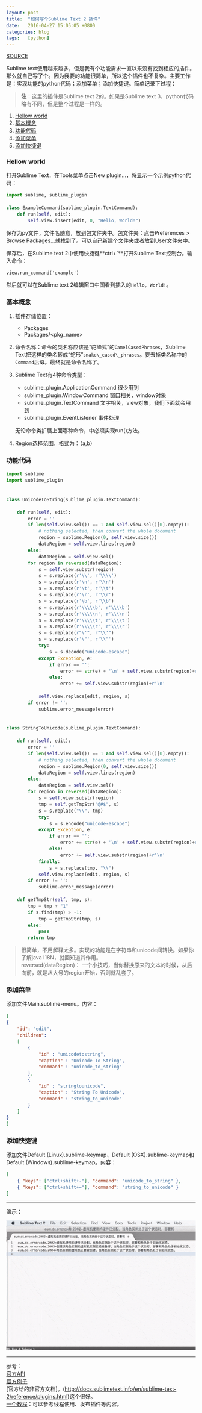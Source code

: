 ```yaml
---
layout: post
title:  "如何写个Sublime Text 2 插件"
date:   2016-04-27 15:05:05 +0800
categories: blog
tags:   [python]
---
```


[SOURCE](https://github.com/snowyxx/MyTest/tree/master/Properties2String)

Sublime text使用越来越多，但是我有个功能需求一直以来没有找到相应的插件。那么就自己写了个。因为我要的功能很简单，所以这个插件也不复杂。主要工作是：实现功能的python代码；添加菜单；添加快捷键。简单记录下过程：

> **注**：这里的插件是Sublime text 2的。如果是Sublime text 3，python代码略有不同，但是整个过程是一样的。

1. [Hellow world](#hellowworld)
2. [基本概念](#basicconcept)
3. [功能代码](#mycode)
4. [添加菜单](#menu)
5. [添加快捷键](#shortcut)

<a name="hellowworld"></a>

### Hellow world

打开Sublime Text，在Tools菜单点击New plugin...，将显示一个示例python代码：

``` python
import sublime, sublime_plugin

class ExampleCommand(sublime_plugin.TextCommand):
    def run(self, edit):
        self.view.insert(edit, 0, "Hello, World!")

```

保存为py文件，文件名随意，放到包文件夹中。包文件夹：点击Preferences > Browse Packages...就找到了。可以自己新建个文件夹或者放到User文件夹中。

保存后，在Sublime text 2中使用快捷键**ctrl+`**打开Sublime Text控制台。输入命令：

    view.run_command('example')

然后就可以在Sublime text 2编辑窗口中国看到插入的`Hello, World!`。

<a name="basicconcept"></a>

### 基本概念

1. 插件存储位置：
    - Packages
    - Packages/\<pkg_name\>

2. 命令名称：命令的类名称应该是“驼峰式”的`CamelCasedPhrases`，Sublime Text把这样的类名转成“蛇形”`snake\_cased\_phrases`。要去掉类名称中的`Command`后缀。最终就是命令名称了。

3. Sublime Text有4种命令类型：
    - sublime_plugin.ApplicationCommand  很少用到
    - sublime_plugin.WindowCommand  窗口相关，window对象
    - sublime_plugin.TextCommand  文字相关，view对象，我们下面就会用到
    - sublime_plugin.EventListener   事件处理
    
    无论命令类扩展上面哪种命令，中必须实现run()方法。

4. Region选择范围，格式为：（a,b）

<a name="mycode"></a>

### 功能代码

``` python
import sublime
import sublime_plugin


class UnicodeToString(sublime_plugin.TextCommand):

    def run(self, edit):
        error = ''
        if len(self.view.sel()) == 1 and self.view.sel()[0].empty():
            # nothing selected, then convert the whole document
            region = sublime.Region(0, self.view.size())
            dataRegion = self.view.lines(region)
        else:
            dataRegion = self.view.sel()
        for region in reversed(dataRegion):
            s = self.view.substr(region)
            s = s.replace(r'\\', r'\\\\')
            s = s.replace(r'\n', r'\\n')
            s = s.replace(r'\t', r'\\t')
            s = s.replace(r'\r', r'\\r')
            s = s.replace(r'\b', r'\\b')
            s = s.replace(r'\\\\\b', r'\\\\b')
            s = s.replace(r'\\\\\n', r'\\\\n')
            s = s.replace(r'\\\\\t', r'\\\\t')
            s = s.replace(r'\\\\\r', r'\\\\r')
            s = s.replace(r"\'", r"\\'")
            s = s.replace(r'\"', r'\\"')
            try:
                s = s.decode("unicode-escape")
            except Exception, e:
                if error == '':
                    error += str(e) + '\n' + self.view.substr(region)+r'\n'
                else:
                    error += self.view.substr(region)+r'\n'

            self.view.replace(edit, region, s)
        if error != '':
            sublime.error_message(error)


class StringToUnicode(sublime_plugin.TextCommand):

    def run(self, edit):
        error = ''
        if len(self.view.sel()) == 1 and self.view.sel()[0].empty():
            # nothing selected, then convert the whole document
            region = sublime.Region(0, self.view.size())
            dataRegion = self.view.lines(region)
        else:
            dataRegion = self.view.sel()
        for region in reversed(dataRegion):
            s = self.view.substr(region)
            tmp = self.getTmpStr("@#$", s)
            s = s.replace("\\", tmp)
            try:
                s = s.encode("unicode-escape")
            except Exception, e:
                if error == '':
                    error += str(e) + '\n' + self.view.substr(region)+r'\n'
                else:
                    error += self.view.substr(region)+r'\n'
            finally:
                s = s.replace(tmp, "\\")
            self.view.replace(edit, region, s)
        if error != '':
            sublime.error_message(error)

    def getTmpStr(self, tmp, s):
        tmp = tmp + "1"
        if s.find(tmp) > -1:
            tmp = getTmpStr(tmp, s)
        else:
            pass
        return tmp

```

> 很简单，不用解释太多。实现的功能是在字符串和unicode间转换。如果你了解java I18N，就回知道其作用。              
> reversed(dataRegion)： 一个小技巧，当你替换原来的文本的时候，从后向前，就是从大号的region开始，否则就乱套了。

<a name="menu"></a>

### 添加菜单

添加文件Main.sublime-menu。内容：

``` json
[
{
    "id": "edit",
    "children":
    [
        {
            "id" : "unicodetostring",
            "caption" : "Unicode To String",
            "command" : "unicode_to_string"
        },
        {
            "id" : "stringtounicode",
            "caption" : "String To Unicode",
            "command" : "string_to_unicode"
        }
    ]
}
]

```

<a name="shortcut"></a>

### 添加快捷键

添加文件Default (Linux).sublime-keymap、Default (OSX).sublime-keymap和Default (Windows).sublime-keymap。内容：

``` json
[
    { "keys": ["ctrl+shift+-"], "command": "unicode_to_string" },
    { "keys": ["ctrl+shift+="], "command": "string_to_unicode" }
]

```
---

演示：

![demo](/images/sublimePluginDemo.gif)

---

参考：                   
[官方API](https://www.sublimetext.com/docs/2/api_reference.html)                  
[官方例子](http://www.sublimetext.com/docs/plugin-examples)                  
[官方给的非官方文档]。(http://docs.sublimetext.info/en/sublime-text-2/reference/plugins.html)这个很好。                               
[一个教程](http://code.tutsplus.com/tutorials/how-to-create-a-sublime-text-2-plugin--net-22685)：可以参考线程使用、发布插件等内容。


